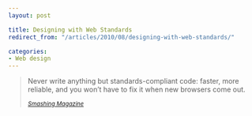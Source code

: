 ```yaml
---
layout: post

title: Designing with Web Standards
redirect_from: "/articles/2010/08/designing-with-web-standards/"

categories:
- Web design
---
```


<blockquote>
	<p>Never write anything but standards-compliant code: faster, more reliable, and you won’t have to fix it when new browsers come out.</p>
	<small><cite><a href="http://www.smashingmagazine.com/2010/08/18/the-web-design-community-offers-advice-to-beginners/">Smashing Magazine</a></cite></small>
</blockquote>
